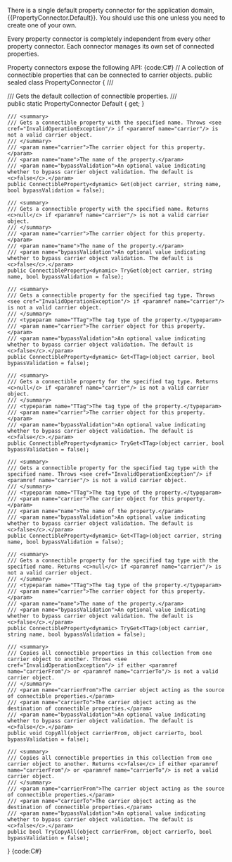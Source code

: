 There is a single default property connector for the application domain, {{PropertyConnector.Default}}. You should use this one unless you need to create one of your own.

Every property connector is completely independent from every other property connector. Each connector manages its own set of connected properties.

Property connectors expose the following API:
{code:C#}
// A collection of connectible properties that can be connected to carrier objects.
public sealed class PropertyConnector
{
    /// <summary>
    /// Gets the default collection of connectible properties.
    /// </summary>
    public static PropertyConnector Default { get; }

    /// <summary>
    /// Gets a connectible property with the specified name. Throws <see cref="InvalidOperationException"/> if <paramref name="carrier"/> is not a valid carrier object.
    /// </summary>
    /// <param name="carrier">The carrier object for this property.</param>
    /// <param name="name">The name of the property.</param>
    /// <param name="bypassValidation">An optional value indicating whether to bypass carrier object validation. The default is <c>false</c>.</param>
    public ConnectibleProperty<dynamic> Get(object carrier, string name, bool bypassValidation = false);

    /// <summary>
    /// Gets a connectible property with the specified name. Returns <c>null</c> if <paramref name="carrier"/> is not a valid carrier object.
    /// </summary>
    /// <param name="carrier">The carrier object for this property.</param>
    /// <param name="name">The name of the property.</param>
    /// <param name="bypassValidation">An optional value indicating whether to bypass carrier object validation. The default is <c>false</c>.</param>
    public ConnectibleProperty<dynamic> TryGet(object carrier, string name, bool bypassValidation = false);

    /// <summary>
    /// Gets a connectible property for the specified tag type. Throws <see cref="InvalidOperationException"/> if <paramref name="carrier"/> is not a valid carrier object.
    /// </summary>
    /// <typeparam name="TTag">The tag type of the property.</typeparam>
    /// <param name="carrier">The carrier object for this property.</param>
    /// <param name="bypassValidation">An optional value indicating whether to bypass carrier object validation. The default is <c>false</c>.</param>
    public ConnectibleProperty<dynamic> Get<TTag>(object carrier, bool bypassValidation = false);

    /// <summary>
    /// Gets a connectible property for the specified tag type. Returns <c>null</c> if <paramref name="carrier"/> is not a valid carrier object.
    /// </summary>
    /// <typeparam name="TTag">The tag type of the property.</typeparam>
    /// <param name="carrier">The carrier object for this property.</param>
    /// <param name="bypassValidation">An optional value indicating whether to bypass carrier object validation. The default is <c>false</c>.</param>
    public ConnectibleProperty<dynamic> TryGet<TTag>(object carrier, bool bypassValidation = false);

    /// <summary>
    /// Gets a connectible property for the specified tag type with the specified name. Throws <see cref="InvalidOperationException"/> if <paramref name="carrier"/> is not a valid carrier object.
    /// </summary>
    /// <typeparam name="TTag">The tag type of the property.</typeparam>
    /// <param name="carrier">The carrier object for this property.</param>
    /// <param name="name">The name of the property.</param>
    /// <param name="bypassValidation">An optional value indicating whether to bypass carrier object validation. The default is <c>false</c>.</param>
    public ConnectibleProperty<dynamic> Get<TTag>(object carrier, string name, bool bypassValidation = false);

    /// <summary>
    /// Gets a connectible property for the specified tag type with the specified name. Returns <c>null</c> if <paramref name="carrier"/> is not a valid carrier object.
    /// </summary>
    /// <typeparam name="TTag">The tag type of the property.</typeparam>
    /// <param name="carrier">The carrier object for this property.</param>
    /// <param name="name">The name of the property.</param>
    /// <param name="bypassValidation">An optional value indicating whether to bypass carrier object validation. The default is <c>false</c>.</param>
    public ConnectibleProperty<dynamic> TryGet<TTag>(object carrier, string name, bool bypassValidation = false);

    /// <summary>
    /// Copies all connectible properties in this collection from one carrier object to another. Throws <see cref="InvalidOperationException"/> if either <paramref name="carrierFrom"/> or <paramref name="carrierTo"/> is not a valid carrier object.
    /// </summary>
    /// <param name="carrierFrom">The carrier object acting as the source of connectible properties.</param>
    /// <param name="carrierTo">The carrier object acting as the destination of connectible properties.</param>
    /// <param name="bypassValidation">An optional value indicating whether to bypass carrier object validation. The default is <c>false</c>.</param>
    public void CopyAll(object carrierFrom, object carrierTo, bool bypassValidation = false);

    /// <summary>
    /// Copies all connectible properties in this collection from one carrier object to another. Returns <c>false</c> if either <paramref name="carrierFrom"/> or <paramref name="carrierTo"/> is not a valid carrier object.
    /// </summary>
    /// <param name="carrierFrom">The carrier object acting as the source of connectible properties.</param>
    /// <param name="carrierTo">The carrier object acting as the destination of connectible properties.</param>
    /// <param name="bypassValidation">An optional value indicating whether to bypass carrier object validation. The default is <c>false</c>.</param>
    public bool TryCopyAll(object carrierFrom, object carrierTo, bool bypassValidation = false);
}
{code:C#}